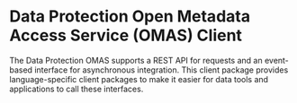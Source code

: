 <!-- SPDX-License-Identifier: CC-BY-4.0 -->
<!-- Copyright Contributors to the ODPi Egeria project. -->

# Data Protection Open Metadata Access Service (OMAS) Client

The Data Protection OMAS supports a REST API for requests and an event-based
interface for asynchronous integration.  This client
package provides language-specific client packages to make it easier
for data tools and applications to call these interfaces.